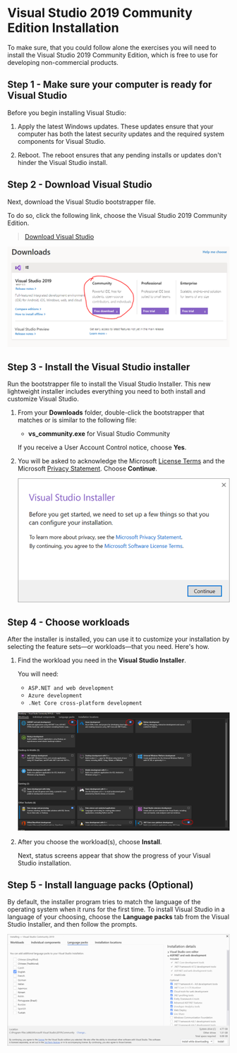 # Visual Studio 2019 Community Edition Installation

To make sure, that you could follow alone the exercises you will need to install the Visual Studio 2019 Community Edition, which is free to use for developing non-commercial products.

## Step 1 - Make sure your computer is ready for Visual Studio

Before you begin installing Visual Studio:

1. Apply the latest Windows updates. These updates ensure that your computer has both the latest security updates and the required system components for Visual Studio.

2. Reboot. The reboot ensures that any pending installs or updates don't hinder the Visual Studio install.

## Step 2 - Download Visual Studio

Next, download the Visual Studio bootstrapper file.

To do so, click the following link, choose the Visual Studio 2019 Community Edition.

 > [Download Visual Studio](https://visualstudio.microsoft.com/downloads)

 ![vs2019-ce](/assets/vs2019-ce.PNG)

## Step 3 - Install the Visual Studio installer

Run the bootstrapper file to install the Visual Studio Installer. This new lightweight installer includes everything you need to both install and customize Visual Studio.

1. From your **Downloads** folder, double-click the bootstrapper that matches or is similar to  the following file:

   * **vs_community.exe** for Visual Studio Community

   If you receive a User Account Control notice, choose **Yes**.

2. You will be asked to acknowledge the Microsoft [License Terms](https://visualstudio.microsoft.com/license-terms/) and the Microsoft [Privacy Statement](https://privacy.microsoft.com/privacystatement). Choose **Continue**.

   ![License Terms and Privacy Statement](/assets/privacy-and-license-terms.png "Microsoft License Terms and Privacy Statement")

## Step 4 - Choose workloads

After the installer is installed, you can use it to customize your installation by selecting the feature sets—or workloads—that you need. Here's how.

1. Find the workload you need in the **Visual Studio Installer**.

    You will need:
    - `ASP.NET and web development`
    - `Azure development`
    - `.Net Core cross-platform development`

   ![Visual Studio 2019: Install a workload](/assets/vs-features.PNG)

   

2. After you choose the workload(s), choose **Install**.

    Next, status screens appear that show the progress of your Visual Studio installation.

## Step 5 - Install language packs (Optional)

By default, the installer program tries to match the language of the operating system when it runs for the first time. To install Visual Studio in a language of your choosing, choose the **Language packs** tab from the Visual Studio Installer, and then follow the prompts.

  ![Visual Studio 2019 - Install language packs](/assets/vs-installer-language-packs.png "Install Visual Studio language packs")
